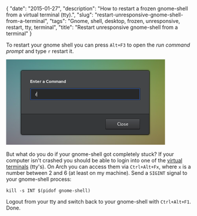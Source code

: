 {
    "date": "2015-01-27",
    "description": "How to restart a frozen gnome-shell from a virtual terminal (tty).",
    "slug": "restart-unresponsive-gnome-shell-from-a-terminal",
    "tags": "Gnome, shell, desktop, frozen, unresponsive, restart, tty, terminal",
    "title": "Restart unresponsive gnome-shell from a terminal"
}

To restart your gnome shell you can press `Alt+F3` to open the *run
command prompt* and type `r` restart it.

![image](/imgs/gnome-shell_run.png)

But what do you do if your gnome-shell got completely stuck? If your
computer isn't crashed you should be able to login into one of the
[virtual terminals](http://en.wikipedia.org/wiki/Terminal_emulator)
(tty's). On Arch you can access them via `Ctrl+Alt+Fx`, where `x` is a
number between 2 and 6 (at least on my machine). Send a `SIGINT` signal
to your gnome-shell process:

``` {.sourceCode .sh}
kill -s INT $(pidof gnome-shell)
```

Logout from your tty and switch back to your gnome-shell with
`Ctrl+Alt+F1`. Done.
